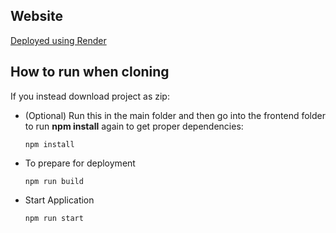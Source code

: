 ## Website
[Deployed using Render](https://netflix-clone-olcs.onrender.com)

## How to run when cloning
If you instead download project as zip: <br />

* (Optional) Run this in the main folder and then go into the frontend folder to run **npm install** again to get proper dependencies:
    ```
    npm install
    ```
* To prepare for deployment 
    ```
    npm run build
    ```
* Start Application
    ```
    npm run start
    ```



